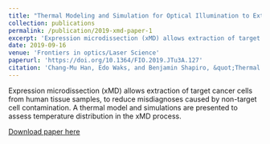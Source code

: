 ```yaml
---
title: "Thermal Modeling and Simulation for Optical Illumination to Extract Cancer Cells from Human Tissue Samples"
collection: publications
permalink: /publication/2019-xmd-paper-1
excerpt: 'Expression microdissection (xMD) allows extraction of target cancer cells from human tissue samples, to reduce misdiagnoses caused by non-target cell contamination. A thermal model and simulations are presented to assess temperature distribution in the xMD process.'
date: 2019-09-16
venue: 'Frontiers in optics/Laser Science'
paperurl: 'https://doi.org/10.1364/FIO.2019.JTu3A.127'
citation: 'Chang-Mu Han, Edo Waks, and Benjamin Shapiro, &quot;Thermal Modeling and Simulation for Optical Illumination to Extract Cancer Cells from Human Tissue Samples,&quot; <i>Frontiers in optics/Laser Science</i>, JTu3A.127, 2019.'
---
```

Expression microdissection (xMD) allows extraction of target cancer cells from human tissue samples, to reduce misdiagnoses caused by non-target cell contamination. A thermal model and simulations are presented to assess temperature distribution in the xMD process.

[Download paper here](http://hankcmhan.github.io/files/paper1.pdf)
